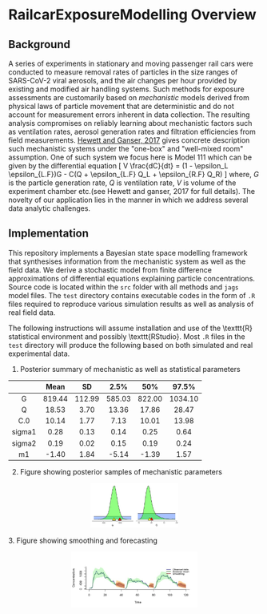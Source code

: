 # RailcarExposureModelling Overview

## Background
A series of experiments in stationary and moving passenger rail cars were conducted to measure removal rates of particles in the size ranges of SARS-CoV-2 viral aerosols, and the air changes per hour provided by existing and modified air handling systems. Such methods for exposure assessments are customarily based on _mechanistic_ models derived from physical laws of particle movement that are deterministic and do not account for measurement errors inherent in data collection. The resulting analysis compromises on reliably learning about mechanistic factors such as ventilation rates, aerosol generation rates and filtration efficiencies from field measurements. [Hewett and Ganser, 2017](https://doi.org/10.1080/15459624.2016.1213392) gives concrete description such mechanistic systems under the "one-box" and "well-mixed room" assumption. One of such system we focus here is Model 111 which can be given by the differential equation
\[
V \frac{dC}{dt} = (1 - \epsilon_L \epsilon_{L.F})G - C(Q + \epsilon_{L.F} Q_L + \epsilon_{R.F} Q_R)
\]
where, $G$ is the particle generation rate, $Q$ is ventilation rate, $V$ is volume of the experiment chamber etc.(see Hewett and ganser, 2017 for full details). The novelty of our application lies in the manner in which we address several data analytic challenges.

## Implementation
This repository implements a Bayesian state space modelling framework that synthesises information from the mechanistic system as well as the field data. We derive a stochastic model from finite difference approximations of differential equations explaining particle concentrations. Source code is located within the `src` folder with all methods and `jags` model files. The `test` directory contains executable codes in the form of `.R` files required to reproduce various simulation results as well as analysis of real field data. 

The following instructions will assume installation and use of the \texttt{R} statistical environment and possibly \texttt{RStudio}. Most `.R` files in the `test` directory will produce the following based on both simulated and real experimental data. 

1. Posterior summary of mechanistic as well as statistical parameters

|     | Mean |  SD   | 2.5% | 50% | 97.5% |
|:-----:|:------:|:-------:|:------:|:-----:|:-------:|
|G    |  819.44 | 112.99 | 585.03 | 822.00 | 1034.10 |
|Q    |  18.53 |   3.70 | 13.36 | 17.86 | 28.47 |
|C.0  | 10.14 |  1.77 | 7.13 |  10.01 |  13.98 |
|sigma1 |  0.28 |  0.13 |  0.14 |  0.25 | 0.64 |
|sigma2 |  0.19 | 0.02  | 0.15  | 0.19  |  0.24 |
|m1   |   -1.40 |  1.84 | -5.14 | -1.39 |   1.57 |

2. Figure showing posterior samples of mechanistic parameters
<p align="center">
<img src="fig/post.learn.101.1cyc.jpeg" width="35%">
</p>
3. Figure showing smoothing and forecasting 
<p align="center">
<img src="fig/3cyc.jpeg" width="50%">
</p>


